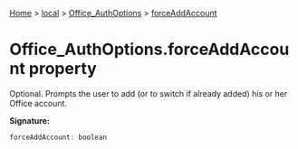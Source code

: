 [Home](./index) &gt; [local](local.md) &gt; [Office\_AuthOptions](local.office_authoptions.md) &gt; [forceAddAccount](local.office_authoptions.forceaddaccount.md)

# Office\_AuthOptions.forceAddAccount property

Optional. Prompts the user to add (or to switch if already added) his or her Office account.

**Signature:**
```javascript
forceAddAccount: boolean
```
